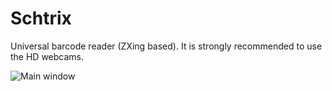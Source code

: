 # Schtrix
Universal barcode reader (ZXing based). It is strongly recommended to use the HD webcams.

![Main window](https://cloud.githubusercontent.com/assets/11328666/17249159/434276e2-55a7-11e6-8839-f05a4546fc59.jpg)
